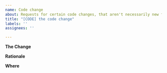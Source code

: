 ```yaml
---
name: Code change
about: Requests for certain code changes, that aren't necessarily new features
title: "[CODE] the code change"
labels: ''
assignees: ''

---
```


**The Change**

**Rationale**

**Where**
